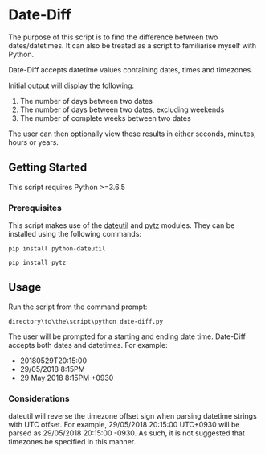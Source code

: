 # Date-Diff
The purpose of this script is to find the difference between two dates/datetimes. It can also be treated as a script to familiarise myself with Python.

Date-Diff accepts datetime values containing dates, times and timezones.

Initial output will display the following:
1. The number of days between two dates
2. The number of days between two dates, excluding weekends
3. The number of complete weeks between two dates

The user can then optionally view these results in either seconds, minutes, hours or years.

## Getting Started
This script requires Python >=3.6.5

### Prerequisites
This script makes use of the [dateutil](https://pypi.org/project/python-dateutil/) and [pytz](https://pypi.org/project/pytz/) modules. They can be installed using the following commands:
``` 
pip install python-dateutil 
```
``` 
pip install pytz 
```
## Usage
Run the script from the command prompt:
```
directory\to\the\script\python date-diff.py
```

The user will be prompted for a starting and ending date time. Date-Diff accepts both dates and datetimes. For example:

* 20180529T20:15:00
* 29/05/2018 8:15PM
* 29 May 2018 8:15PM +0930

### Considerations
dateutil will reverse the timezone offset sign when parsing datetime strings with UTC offset. For example, 29/05/2018 20:15:00 UTC+0930 will be parsed as 29/05/2018 20:15:00 -0930. As such, it is not suggested that timezones be specified in this manner.